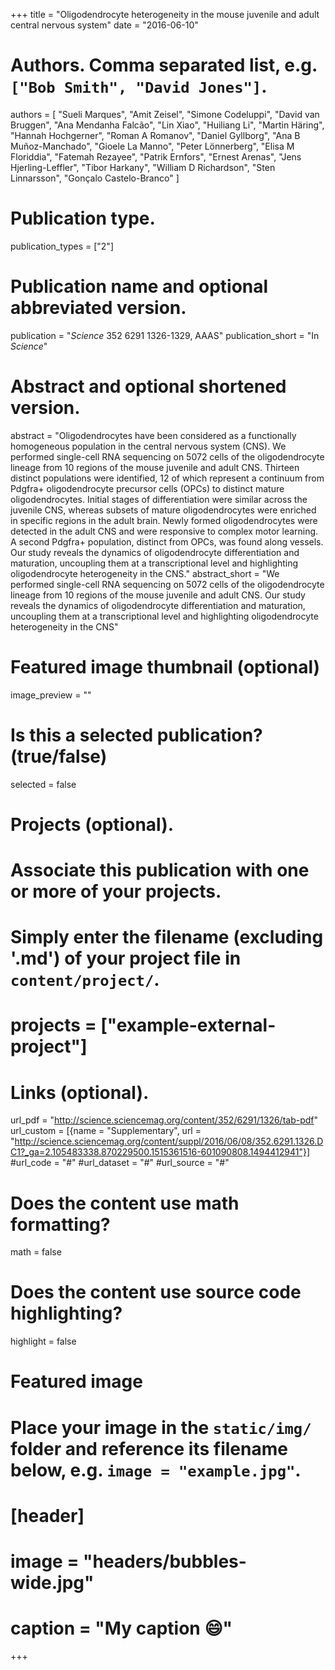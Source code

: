 +++
title = "Oligodendrocyte heterogeneity in the mouse juvenile and adult central nervous system"
date = "2016-06-10"

# Authors. Comma separated list, e.g. `["Bob Smith", "David Jones"]`.
authors = [
"Sueli Marques",
"Amit Zeisel",
"Simone Codeluppi",
"David van Bruggen",
"Ana Mendanha Falcão",
"Lin Xiao",
"Huiliang Li",
"Martin Häring",
"Hannah Hochgerner",
"Roman A Romanov",
"Daniel Gyllborg",
"Ana B Muñoz-Manchado",
"Gioele La Manno",
"Peter Lönnerberg",
"Elisa M Floriddia",
"Fatemah Rezayee",
"Patrik Ernfors",
"Ernest Arenas",
"Jens Hjerling-Leffler",
"Tibor Harkany",
"William D Richardson",
"Sten Linnarsson",
"Gonçalo Castelo-Branco"
]

# Publication type.
publication_types = ["2"]

# Publication name and optional abbreviated version.
publication = "*Science* 352 6291 1326-1329, AAAS"
publication_short = "In *Science*"

# Abstract and optional shortened version.
abstract = "Oligodendrocytes have been considered as a functionally homogeneous population in the central nervous system (CNS). We performed single-cell RNA sequencing on 5072 cells of the oligodendrocyte lineage from 10 regions of the mouse juvenile and adult CNS. Thirteen distinct populations were identified, 12 of which represent a continuum from Pdgfra+ oligodendrocyte precursor cells (OPCs) to distinct mature oligodendrocytes. Initial stages of differentiation were similar across the juvenile CNS, whereas subsets of mature oligodendrocytes were enriched in specific regions in the adult brain. Newly formed oligodendrocytes were detected in the adult CNS and were responsive to complex motor learning. A second Pdgfra+ population, distinct from OPCs, was found along vessels. Our study reveals the dynamics of oligodendrocyte differentiation and maturation, uncoupling them at a transcriptional level and highlighting oligodendrocyte heterogeneity in the CNS."
abstract_short = "We performed single-cell RNA sequencing on 5072 cells of the oligodendrocyte lineage from 10 regions of the mouse juvenile and adult CNS. Our study reveals the dynamics of oligodendrocyte differentiation and maturation, uncoupling them at a transcriptional level and highlighting oligodendrocyte heterogeneity in the CNS"

# Featured image thumbnail (optional)
image_preview = ""

# Is this a selected publication? (true/false)
selected = false

# Projects (optional).
#   Associate this publication with one or more of your projects.
#   Simply enter the filename (excluding '.md') of your project file in `content/project/`.
# projects = ["example-external-project"]

# Links (optional).
url_pdf = "http://science.sciencemag.org/content/352/6291/1326/tab-pdf"
url_custom = [{name = "Supplementary", url = "http://science.sciencemag.org/content/suppl/2016/06/08/352.6291.1326.DC1?_ga=2.105483338.870229500.1515361516-601090808.1494412941"}]
#url_code = "#"
#url_dataset = "#"
#url_source = "#"


# Does the content use math formatting?
math = false

# Does the content use source code highlighting?
highlight = false

# Featured image
# Place your image in the `static/img/` folder and reference its filename below, e.g. `image = "example.jpg"`.
# [header]
# image = "headers/bubbles-wide.jpg"
# caption = "My caption :smile:"

+++
